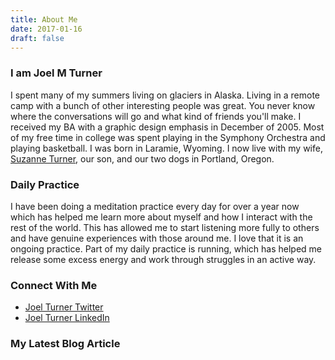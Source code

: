 ```yaml
---
title: About Me
date: 2017-01-16
draft: false
---
```


### I am Joel M Turner

I spent many of my summers living on glaciers in Alaska. Living in a remote camp with a bunch of other interesting people was great. You never know where the conversations will go and what kind of friends you'll make. I received my BA with a graphic design emphasis in December of 2005. Most of my free time in college was spent playing in the Symphony Orchestra and playing basketball. I was born in Laramie, Wyoming. I now live with my wife, [Suzanne Turner](http://inclinedcreative.com "Suzanne Turner DelysiaStyle"), our son, and our two dogs in Portland, Oregon.

### Daily Practice

I have been doing a meditation practice every day for over a year now which has helped me learn more about myself and how I interact with the rest of the world. This has allowed me to start listening more fully to others and have genuine experiences with those around me. I love that it is an ongoing practice. Part of my daily practice is running, which has helped me release some excess energy and work through struggles in an active way.

### Connect With Me

* [Joel Turner Twitter](https://twitter.com/joelmturner)
* [Joel Turner LinkedIn](http://www.linkedin.com/in/joelmturner)

### My Latest Blog Article
